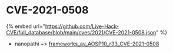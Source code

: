 # CVE-2021-0508
{% embed url="https://github.com/Live-Hack-CVE/full_database/blob/main/cves/2021/CVE-2021-0508.json" %}

* nanopathi ~> [frameworks_av_AOSP10_r33_CVE-2021-0508](https://www.alice-snow.ru/2021/database/cve-2021-0508/frameworks_av_aosp10_r33_cve-2021-0508-nanopathi)